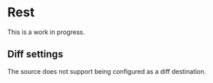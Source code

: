 # Rest
This is a work in progress.

## Diff settings
The source does not support being configured as a diff destination.